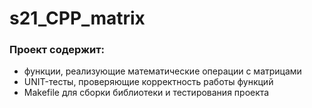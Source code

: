 # s21_CPP_matrix 

### Проект содержит:
- функции, реализующие математические операции с матрицами
- UNIT-тесты, проверяющие корректность работы функций
- Makefile для сборки библиотеки и тестирования проекта